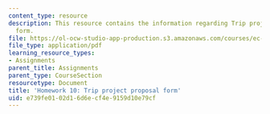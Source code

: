 ```yaml
---
content_type: resource
description: This resource contains the information regarding Trip project proposal
  form.
file: https://ol-ocw-studio-app-production.s3.amazonaws.com/courses/ec-701j-d-lab-i-development-fall-2009/e739fe0102d16d6ecf4e9159d10e79cf_MITEC_701JF09_hw10.pdf
file_type: application/pdf
learning_resource_types:
- Assignments
parent_title: Assignments
parent_type: CourseSection
resourcetype: Document
title: 'Homework 10: Trip project proposal form'
uid: e739fe01-02d1-6d6e-cf4e-9159d10e79cf
---
```

